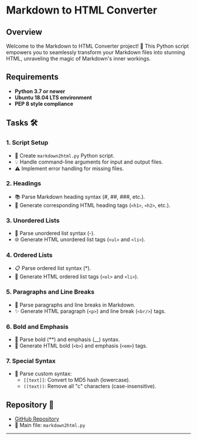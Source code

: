 # Markdown to HTML Converter

## Overview

Welcome to the Markdown to HTML Converter project! 🚀 This Python script empowers you to seamlessly transform your Markdown files into stunning HTML, unraveling the magic of Markdown's inner workings.

## Requirements

- **Python 3.7 or newer**
- **Ubuntu 18.04 LTS environment**
- **PEP 8 style compliance**

## Tasks 🛠️

### 1. Script Setup

- 🌟 Create `markdown2html.py` Python script.
- 💡 Handle command-line arguments for input and output files.
- ⚠️ Implement error handling for missing files.

### 2. Headings

- 📚 Parse Markdown heading syntax (#, ##, ###, etc.).
- 🎨 Generate corresponding HTML heading tags (`<h1>`, `<h2>`, etc.).

### 3. Unordered Lists

- 📝 Parse unordered list syntax (-).
- 🌐 Generate HTML unordered list tags (`<ul>` and `<li>`).

### 4. Ordered Lists

- 📋 Parse ordered list syntax (*).
- 🌟 Generate HTML ordered list tags (`<ol>` and `<li>`).

### 5. Paragraphs and Line Breaks

- 📖 Parse paragraphs and line breaks in Markdown.
- ✨ Generate HTML paragraph (`<p>`) and line break (`<br/>`) tags.

### 6. Bold and Emphasis

- 💪 Parse bold (**) and emphasis (__) syntax.
- 🌈 Generate HTML bold (`<b>`) and emphasis (`<em>`) tags.

### 7. Special Syntax

- 🚀 Parse custom syntax:
  - `[[text]]`: Convert to MD5 hash (lowercase).
  - `((text))`: Remove all "c" characters (case-insensitive).

## Repository 📂

- [GitHub Repository](https://github.com/DemisoDaba/alx-frontend-for-fun)
- 🚀 Main file: `markdown2html.py`

---
